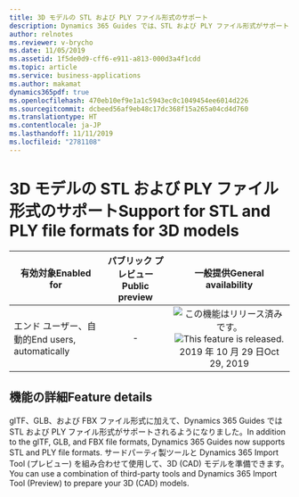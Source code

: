 ```yaml
---
title: 3D モデルの STL および PLY ファイル形式のサポート
description: Dynamics 365 Guides では、STL および PLY ファイル形式がサポートされるようになりました。
author: relnotes
ms.reviewer: v-brycho
ms.date: 11/05/2019
ms.assetid: 1f5de0d9-cff6-e911-a813-000d3a4f1cdd
ms.topic: article
ms.service: business-applications
ms.author: makamat
dynamics365pdf: true
ms.openlocfilehash: 470eb10ef9e1a1c5943ec0c1049454ee6014d226
ms.sourcegitcommit: dcbeed56af9eb48c17dc368f15a265a04cd4d760
ms.translationtype: HT
ms.contentlocale: ja-JP
ms.lasthandoff: 11/11/2019
ms.locfileid: "2781108"
---
```

# <a name="support-for-stl-and-ply-file-formats-for-3d-models"></a><span data-ttu-id="70815-103">3D モデルの STL および PLY ファイル形式のサポート</span><span class="sxs-lookup"><span data-stu-id="70815-103">Support for STL and PLY file formats for 3D models</span></span>


| <span data-ttu-id="70815-104">有効対象</span><span class="sxs-lookup"><span data-stu-id="70815-104">Enabled for</span></span>    |  <span data-ttu-id="70815-105">パブリック プレビュー</span><span class="sxs-lookup"><span data-stu-id="70815-105">Public preview</span></span> | <span data-ttu-id="70815-106">一般提供</span><span class="sxs-lookup"><span data-stu-id="70815-106">General availability</span></span> | 
| ---------- | :----------: |:----------: |
|<span data-ttu-id="70815-107">エンド ユーザー、自動的</span><span class="sxs-lookup"><span data-stu-id="70815-107">End users, automatically</span></span>|-| <span data-ttu-id="70815-108">![この機能はリリース済みです。](/dynamics365-release-plan/media/green-checkmark.png "この機能はリリース済みです。")</span><span class="sxs-lookup"><span data-stu-id="70815-108">![This feature is released.](/dynamics365-release-plan/media/green-checkmark.png "This feature is released.")</span></span> <span data-ttu-id="70815-109">2019 年 10 月 29 日</span><span class="sxs-lookup"><span data-stu-id="70815-109">Oct 29, 2019</span></span>|






## <a name="feature-details"></a><span data-ttu-id="70815-110">機能の詳細</span><span class="sxs-lookup"><span data-stu-id="70815-110">Feature details</span></span>
<!--feature detail start -->
<span data-ttu-id="70815-111">glTF、GLB、および FBX ファイル形式に加えて、Dynamics 365 Guides では STL および PLY ファイル形式がサポートされるようになりました。</span><span class="sxs-lookup"><span data-stu-id="70815-111">In addition to the glTF, GLB, and FBX file formats, Dynamics 365 Guides now supports STL and PLY file formats.</span></span> <span data-ttu-id="70815-112">サードパーティ製ツールと Dynamics 365 Import Tool (プレビュー) を組み合わせて使用して、3D (CAD) モデルを準備できます。</span><span class="sxs-lookup"><span data-stu-id="70815-112">You can use a combination of third-party tools and Dynamics 365 Import Tool (Preview) to prepare your 3D (CAD) models.</span></span>
<!--feature detail end -->









